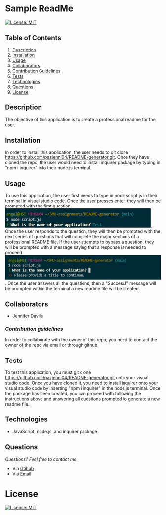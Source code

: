 # **Sample ReadMe**
[![License: MIT](https://img.shields.io/badge/License-MIT-yellow.svg)](https://opensource.org/licenses/MIT)

## **Table of Contents**
1. [Description](#description)
2. [Installation](#installation)
3. [Usage](#usage)
4. [Collaborators](#collaborators)
5. [Contribution Guidelines](#contribution-guidelines)
6. [Tests](#tests)
7. [Technologies](#technologies)
8. [Questions](#questions)
9. [License](#license)

## **Description**
The objective of this application is to create a professional readme for the user.

## **Installation**
In order to install this application, the user needs to git clone https://github.com/pazjenni04/README-generator.git.  Once they have cloned the repo, the user would need to install inquirer package by typing in "npm i inquirer" into their node.js terminal.

## **Usage**
To use this application, the user first needs to type in node script.js in their terminal in visual studio code.  Once the user presses enter, they will then be prompted with the first question. ![This image is a screenshot of the first question the user is prompted](images\first-question_image.PNG).  Once the user responds to the question, they will then be prompted with the next series of questions that will complete the major sections of a professional README file.  If the user attempts to bypass a question, they will be prompted with a message saying that a response is needed to proceed. ![This image is an example of the message the user is prompted with if they attempt to proceed without responding to the question](images\missed-response_image.PNG).  Once the user answers all the questions, then a "Success!" message will be prompted within the terminal a new readme file will be created.

## **Collaborators**
* Jennifer Davila

### *Contribution guidelines*
In order to collaborate with the owner of this repo, you need to contact the owner of the repo via email or through github.

## **Tests**
To test this application, you must git clone https://github.com/pazjenni04/README-generator.git onto your visual studio code.  Once you have cloned it, you need to install inquirer onto your visual studio code by inserting "npm i inquirer" in the node.js terminal.  Once the package has been created, you can proceed with following the instructions above and answering all questions prompted to generate a new readme file.

## **Technologies**
* JavaScript, node.js, and inquirer package

## **Questions**

*Questions? Feel free to contact me.*
* Via [Gtihub](https://github.com/pazjenni04)
* Via [Email](test@gmail.com)

# License
[![License: MIT](https://img.shields.io/badge/License-MIT-yellow.svg)](https://opensource.org/licenses/MIT)